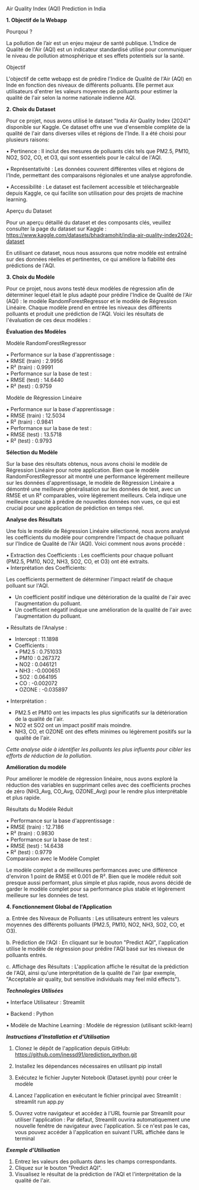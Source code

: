 Air Quality Index (AQI) Prediction in India


**1.	Objectif de la Webapp**

Pourqoui ?

La pollution de l’air est un enjeu majeur de santé publique. L’Indice de Qualité de l'Air (AQI) est un indicateur standardisé utilisé pour communiquer le niveau de pollution atmosphérique et ses effets potentiels sur la santé.

Objectif

L'objectif de cette webapp est de prédire l'Indice de Qualité de l'Air (AQI) en Inde en fonction des niveaux de différents polluants. Elle permet aux utilisateurs d'entrer les valeurs moyennes de polluants pour estimer la qualité de l'air selon la norme nationale indienne AQI.


**2.	Choix du Dataset**

Pour ce projet, nous avons utilisé le dataset "India Air Quality Index (2024)" disponible sur Kaggle. Ce dataset offre une vue d'ensemble complète de la qualité de l'air dans diverses villes et régions de l'Inde. Il a été choisi pour plusieurs raisons:

•	Pertinence : Il inclut des mesures de polluants clés tels que PM2.5, PM10, NO2, SO2, CO, et O3, qui sont essentiels pour le calcul de l'AQI.

•	Représentativité : Les données couvrent différentes villes et régions de l'Inde, permettant des comparaisons régionales et une analyse approfondie.

•	Accessibilité : Le dataset est facilement accessible et téléchargeable depuis Kaggle, ce qui facilite son utilisation pour des projets de machine learning.

Aperçu du Dataset

Pour un aperçu détaillé du dataset et des composants clés, veuillez consulter la page du dataset sur Kaggle : https://www.kaggle.com/datasets/bhadramohit/india-air-quality-index2024-dataset 

En utilisant ce dataset, nous nous assurons que notre modèle est entraîné sur des données réelles et pertinentes, ce qui améliore la fiabilité des prédictions de l'AQI.



**3.	Choix du Modèle**

Pour ce projet, nous avons testé deux modèles de régression afin de déterminer lequel était le plus adapté pour prédire l'Indice de Qualité de l'Air (AQI) : le modèle RandomForestRegressor et le modèle de Régression Linéaire. Chaque modèle prend en entrée les niveaux des différents polluants et produit une prédiction de l'AQI.
Voici les résultats de l'évaluation de ces deux modèles :

**Évaluation des Modèles**

Modèle RandomForestRegressor

•	Performance sur la base d'apprentissage :  
•	RMSE (train) : 2.9956  
•	R² (train) : 0.9991  
•	Performance sur la base de test :  
•	RMSE (test) : 14.6440  
•	R² (test) : 0.9759  

Modèle de Régression Linéaire

•	Performance sur la base d'apprentissage :  
•	RMSE (train) : 12.5034  
•	R² (train) : 0.9841  
•	Performance sur la base de test :  
•	RMSE (test) : 13.5718  
•	R² (test) : 0.9793  
 	
**Sélection du Modèle**

Sur la base des résultats obtenus, nous avons choisi le modèle de Régression Linéaire pour notre application. Bien que le modèle RandomForestRegressor ait montré une performance légèrement meilleure sur les données d'apprentissage, le modèle de Régression Linéaire a démontré une meilleure généralisation sur les données de test, avec un RMSE et un R² comparables, voire légèrement meilleurs. Cela indique une meilleure capacité à prédire de nouvelles données non vues, ce qui est crucial pour une application de prédiction en temps réel.
 	
**Analyse des Résultats**

Une fois le modèle de Régression Linéaire sélectionné, nous avons analysé les coefficients du modèle pour comprendre l'impact de chaque polluant sur l'Indice de Qualité de l'Air (AQI). Voici comment nous avons procédé :

•	Extraction des Coefficients : Les coefficients pour chaque polluant (PM2.5, PM10, NO2, NH3, SO2, CO, et O3) ont été extraits.  
•	Interprétation des Coefficients:

Les coefficients permettent de déterminer l'impact relatif de chaque polluant sur l'AQI.  
-	Un coefficient positif indique une détérioration de la qualité de l'air avec l'augmentation du polluant.  
-	Un coefficient négatif indique une amélioration de la qualité de l'air avec l'augmentation du polluant.  

•	Résultats de l'Analyse :  
-	Intercept : 11.1898  
-	Coefficients :  
•	PM2.5 : 0.751033  
•	PM10 : 0.267372  
•	NO2 : 0.046121  
•	NH3 : -0.000651  
•	SO2 : 0.064195  
•	CO : -0.002072  
•	OZONE : -0.035897  

•	Interprétation :  
-	PM2.5 et PM10 ont les impacts les plus significatifs sur la détérioration de la qualité de l'air.  
-	NO2 et SO2 ont un impact positif mais moindre.  
-	NH3, CO, et OZONE ont des effets minimes ou légèrement positifs sur la qualité de l'air.  

*Cette analyse aide à identifier les polluants les plus influents pour cibler les efforts de réduction de la pollution.*

**Amélioration du modèle**

Pour améliorer le modèle de régression linéaire, nous avons exploré la réduction des variables en supprimant celles avec des coefficients proches de zéro (NH3_Avg, CO_Avg, OZONE_Avg) pour le rendre plus interprétable et plus rapide.

Résultats du Modèle Réduit  

•	Performance sur la base d'apprentissage :  
•	RMSE (train) : 12.7186  
•	R² (train) : 0.9830  
•	Performance sur la base de test :  
•	RMSE (test) : 14.6438  
•	R² (test) : 0.9779  
Comparaison avec le Modèle Complet

Le modèle complet a de meilleures performances avec une différence d'environ 1 point de RMSE et 0.001 de R². Bien que le modèle réduit soit presque aussi performant, plus simple et plus rapide, nous avons décidé de garder le modèle complet pour sa performance plus stable et légèrement meilleure sur les données de test.


**4.	Fonctionnement Global de l'Application**


a.  Entrée des Niveaux de Polluants : Les utilisateurs entrent les valeurs moyennes des différents polluants (PM2.5, PM10, NO2, NH3, SO2, CO, et O3).  

b.	Prédiction de l'AQI : En cliquant sur le bouton "Predict AQI", l'application utilise le modèle de régression pour prédire l'AQI basé sur les niveaux de polluants entrés.  

c.	Affichage des Résultats : L'application affiche le résultat de la prédiction de l'AQI, ainsi qu'une interprétation de la qualité de l'air (par exemple, "Acceptable air quality, but sensitive individuals may feel mild effects").  


***Technologies Utilisées***

•	Interface Utilisateur : Streamlit  

•	Backend : Python  

•	Modèle de Machine Learning : Modèle de régression (utilisant scikit-learn)  


***Instructions d'Installation et d'Utilisation***

1.	Clonez le dépôt de l'application depuis GitHub: 
    https://github.com/inessd91/prediction_python.git

2.	Installez les dépendances nécessaires en utilisant pip install  
3.  Exécutez le fichier Jupyter Notebook (Dataset.ipynb) pour créer le modèle  
4.	Lancez l'application en exécutant le fichier principal avec Streamlit : streamlit run app.py  
5.	Ouvrez votre navigateur et accédez à l'URL fournie par Streamlit pour utiliser l'application : Par défaut, Streamlit ouvrira automatiquement une nouvelle fenêtre de navigateur avec l'application. Si ce n'est pas le cas, vous pouvez accéder à l'application en suivant l'URL affichée dans le terminal  

***Exemple d'Utilisation***

1.	Entrez les valeurs des polluants dans les champs correspondants.  
2.	Cliquez sur le bouton "Predict AQI".  
3.	Visualisez le résultat de la prédiction de l'AQI et l'interprétation de la qualité de l'air.  




